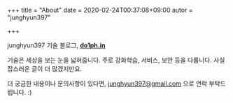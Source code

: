 +++
title = "About"
date = 2020-02-24T00:37:08+09:00
autor = "junghyun397"

+++

junghyun397 기술 블로그, **[do1ph.in](https://do1ph.in)**

기술은 세상을 보는 눈을 넓혀줍니다. 주로 강화학습, 서비스, 보안 등을 다룹니다. 사실 잡스러운 글이 더 많겠지만요.

더 궁금한 내용이나 문의사항이 있다면, junghyun397@gmail.com 으로 연락 부탁드립니다. :)